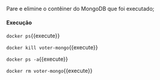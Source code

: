 
Pare e elimine o contêiner do MongoDB que foi executado;

#### Execução

`docker ps`{{execute}}

`docker kill voter-mongo`{{execute}}

`docker ps -a`{{execute}}

`docker rm voter-mongo`{{execute}}
